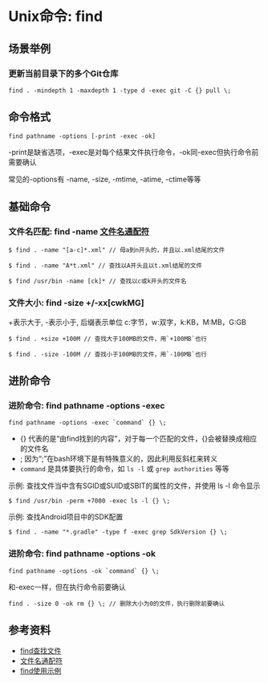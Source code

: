 # Unix命令: find

## 场景举例

### 更新当前目录下的多个Git仓库

```
find . -mindepth 1 -maxdepth 1 -type d -exec git -C {} pull \;
```


## 命令格式

```
find pathname -options [-print -exec -ok]
```

-print是缺省选项，-exec是对每个结果文件执行命令，-ok同-exec但执行命令前需要确认

常见的-options有 -name, -size, -mtime, -atime, -ctime等等

## 基础命令

### 文件名匹配: find -name [文件名通配符](https://blog.csdn.net/bluecy/article/details/6545517)

```
$ find . -name "[a-c]*.xml" // 母a到n开头的，并且以.xml结尾的文件
```

```
$ find . -name "A*t.xml" // 查找以A开头且以t.xml结尾的文件
```

```
$ find /usr/bin -name [ck]* // 查找以c或k开头的文件名
```

### 文件大小: find -size +/-xx[cwkMG] 

+表示大于, -表示小于, 后缀表示单位 c:字节，w:双字，k:KB，M:MB，G:GB

```
$ find . +size +100M // 查找大于100MB的文件，用`+100MB`也行
```

```
$ find . -size -100M // 查找小于100MB的文件，用`-100MB`也行
```

## 进阶命令

### 进阶命令: find pathname -options -exec

```
find pathname -options -exec `command` {} \;
```

- {} 代表的是“由find找到的内容”，对于每一个匹配的文件，{}会被替换成相应的文件名
- \; 因为“;”在bash环境下是有特殊意义的，因此利用反斜杠来转义
- `command` 是具体要执行的命令，如 `ls -l` 或 `grep authorities` 等等

示例: 查找文件当中含有SGID或SUID或SBIT的属性的文件，并使用 ls -l 命令显示

```
$ find /usr/bin -perm +7000 -exec ls -l {} \;
```

示例: 查找Android项目中的SDK配置

```
$ find . -name "*.gradle" -type f -exec grep SdkVersion {} \;
```

### 进阶命令: find pathname -options -ok

```
find pathname -options -ok `command` {} \;
```

和-exec一样，但在执行命令前要确认

```
find . -size 0 -ok rm {} \; // 删除大小为0的文件，执行删除前要确认
```

## 参考资料

- [find查找文件](https://www.cnblogs.com/xzxl/p/7555084.html)
- [文件名通配符](https://blog.csdn.net/bluecy/article/details/6545517)
- [find使用示例](https://blog.csdn.net/jaqin/article/details/82928725)